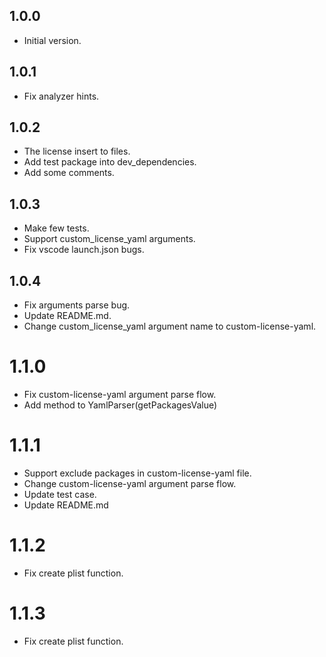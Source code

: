 ## 1.0.0

- Initial version.

## 1.0.1

- Fix analyzer hints.

## 1.0.2

- The license insert to files.
- Add test package into dev_dependencies.
- Add some comments.

## 1.0.3

- Make few tests.
- Support custom_license_yaml arguments.
- Fix vscode launch.json bugs.

## 1.0.4

- Fix arguments parse bug.
- Update README.md.
- Change custom_license_yaml argument name to custom-license-yaml.

# 1.1.0

- Fix custom-license-yaml argument parse flow.
- Add method to YamlParser(getPackagesValue)

# 1.1.1

- Support exclude packages in custom-license-yaml file.
- Change custom-license-yaml argument parse flow.
- Update test case.
- Update README.md

# 1.1.2

- Fix create plist function.

# 1.1.3

- Fix create plist function.